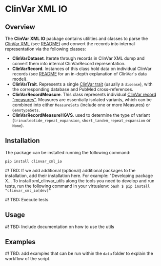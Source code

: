 # ClinVar XML IO

## Overview

The **ClinVar XML IO** package contains utilities and classes to parse the [ClinVar XML](https://ftp.ncbi.nlm.nih.gov/pub/clinvar/xml/) (see [README](https://ftp.ncbi.nlm.nih.gov/pub/clinvar/xml/_README)) and convert the records into internal representation via the following classes:
* **ClinVarDataset**. Iterate through records in ClinVar XML dump and convert them into internal ClinVarRecord representation.
* **ClinVarRecord**. Instances of this class hold data on individual ClinVar records (see [README](https://github.com/EBIvariation/eva-opentargets/tree/master/data-exploration/clinvar-variant-types) for an in-depth explanation of ClinVar's data model). 
* **ClinVarTrait**. Represents a single [ClinVar trait](https://github.com/EBIvariation/eva-opentargets/tree/master/data-exploration/clinvar-variant-types#trait-representation) (usually a ``disease``), with the corresponding database and PubMed cross-references.
* **ClinVarRecordMeasure**. This class represents individual [ClinVar record "measures"](https://github.com/EBIvariation/eva-opentargets/tree/master/data-exploration/clinvar-variant-types#variation-representation). Measures are essentially isolated variants, which can be combined into either ``MeasureSets`` (include one or more Measures) or ``GenotypeSets``.
* **ClinVarRecordMeasureHGVS**. used to determine the type of variant (``trinucleotide_repeat_expansion``, ``short_tandem_repeat_expansion`` or ``None``). 

## Installation

The package can be installed running the following command:
````
pip install clinvar_xml_io
````

#! TBD: If we add additional (optional) additional packages to the installation, add their installation here. For example: "Developing package X... To install xml_clinvar_utils along the tools you need to develop and run tests, run the following command in your virtualenv: 
    ```bash
    $ pip install "clinvar_xml_io[dev]"
    ```

#! TBD: Execute tests


## Usage

#! TBD: Include documentation on how to use the utils

## Examples

#! TBD: add examples that can be run within the ``data`` folder to explain the workflow of the script. 


